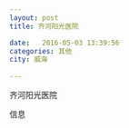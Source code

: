 ```yaml
--- 
layout: post 
title: 齐河阳光医院

date:   2016-05-03 13:39:56 
categories: 其他  
city: 威海
  
--- 
```

   
齐河阳光医院

信息

